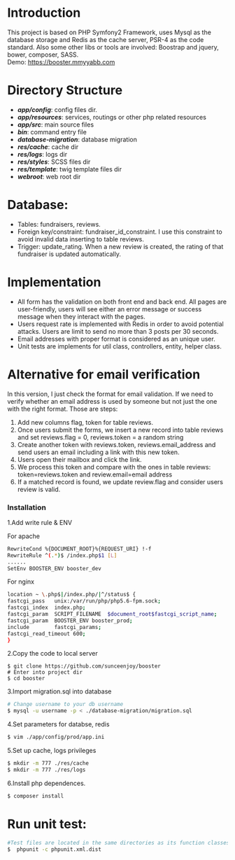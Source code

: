 # Introduction
This project is based on PHP Symfony2 Framework, uses Mysql as the database storage and Redis as the cache server, PSR-4 as the code standard. Also some other libs or tools are involved: Boostrap and jquery, bower, composer, SASS.  
Demo: https://booster.mmyyabb.com
# Directory Structure
  - ***app/config***: config files dir.
  - ***app/resources***: services, routings or other php related resources 
  - ***app/src***: main source files
  - ***bin***: command entry file
  - ***database-migration***: database migration
  - ***res/cache***: cache dir
  - ***res/logs***: logs dir
  - ***res/styles***: SCSS files dir
  - ***res/template***: twig template files dir
  - ***webroot***: web root dir

# Database:
 - Tables: fundraisers, reviews.
 - Foreign key/constraint: fundraiser_id_constraint. I use this constraint to avoid invalid data inserting to table reviews.
 - Trigger: update_rating.  When a new review is created, the rating of that fundraiser is updated automatically. 

# Implementation
 - All form has the validation on both front end and back end. All pages are user-friendly, users will see either an error message or success message when they interact with the pages.
 - Users request rate is implemented with Redis in order to avoid potential attacks. Users are limit to send no more than 3 posts per 30 seconds. 
 - Email addresses with proper format is considered as an unique user.
 - Unit tests are implements for util class, controllers, entity, helper class.

# Alternative for email verification
In this version, I just check the format for email validation. If we need to verify whether an email address is used by someone but not just the one with the right format. Those are steps: 
1. Add new columns flag, token for table reviews.
2. Once users submit the forms, we insert a new record into table reviews and set reviews.flag = 0, reviews.token = a random string 
3. Create another token with reviews.token, reviews.email_address and send users an email including a link with this new token.
4. Users open their mailbox and click the link.
5. We process this token and compare with the ones in table reviews: token=reviews.token and review.email=email address
6. If a matched record is found, we update review.flag and consider users review is valid.

### Installation
1.Add write rule & ENV

For apache
```sh
RewriteCond %{DOCUMENT_ROOT}%{REQUEST_URI} !-f
RewriteRule ^(.*)$ /index.php$1 [L]
......
SetEnv BOOSTER_ENV booster_dev
```
For nginx
```sh
location ~ \.php$|/index.php/|^/status$ {
fastcgi_pass   unix:/var/run/php/php5.6-fpm.sock;
fastcgi_index  index.php;
fastcgi_param  SCRIPT_FILENAME  $document_root$fastcgi_script_name;
fastcgi_param  BOOSTER_ENV booster_prod;
include        fastcgi_params;
fastcgi_read_timeout 600;
}
```
2.Copy the code to local server
```
$ git clone https://github.com/sunceenjoy/booster
# Enter into project dir
$ cd booster
```

3.Import migration.sql into database
```sh
# Change username to your db username
$ mysql -u username -p < ./database-migration/migration.sql
```
4.Set parameters for databse, redis
```sh
$ vim ./app/config/prod/app.ini
```
5.Set up cache, logs privileges
```sh
$ mkdir -m 777 ./res/cache
$ mkdir -m 777 ./res/logs
```

6.Install php dependences.
```sh
$ composer install
```

 # Run unit test:

```sh
#Test files are located in the same directories as its function classes.
$  phpunit -c phpunit.xml.dist
```
